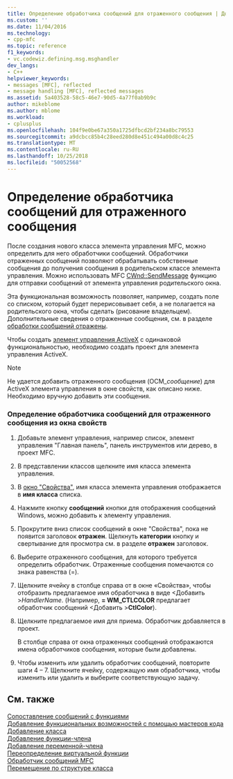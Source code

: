 ```yaml
---
title: Определение обработчика сообщений для отраженного сообщения | Документация Майкрософт
ms.custom: ''
ms.date: 11/04/2016
ms.technology:
- cpp-mfc
ms.topic: reference
f1_keywords:
- vc.codewiz.defining.msg.msghandler
dev_langs:
- C++
helpviewer_keywords:
- messages [MFC], reflected
- message handling [MFC], reflected messages
ms.assetid: 5a403528-58c5-46e7-90d5-4a77f0ab9b9c
author: mikeblome
ms.author: mblome
ms.workload:
- cplusplus
ms.openlocfilehash: 104f9e0be67a350a1725dfbcd2bf234a8bc79553
ms.sourcegitcommit: a9dcbcc85b4c28eed280d8e451c494a00d8c4c25
ms.translationtype: MT
ms.contentlocale: ru-RU
ms.lasthandoff: 10/25/2018
ms.locfileid: "50052568"
---
```

# <a name="defining-a-message-handler-for-a-reflected-message"></a>Определение обработчика сообщений для отраженного сообщения

После создания нового класса элемента управления MFC, можно определить для него обработчики сообщений. Обработчики отраженных сообщений позволяют обрабатывать собственные сообщения до получения сообщения в родительском классе элемента управления. Можно использовать MFC [CWnd::SendMessage](../../mfc/reference/cwnd-class.md#sendmessage) функцию для отправки сообщений от элемента управления родительского окна.

Эта функциональная возможность позволяет, например, создать поле со списком, который будет перерисовывает себя, а не полагается на родительского окна, чтобы сделать (рисование владельцем). Дополнительные сведения о отраженные сообщения, см. в разделе [обработки сообщений отражены](../../mfc/handling-reflected-messages.md).

Чтобы создать [элемент управления ActiveX](../../mfc/activex-controls-on-the-internet.md) с одинаковой функциональностью, необходимо создать проект для элемента управления ActiveX.

> [!NOTE]
>  Не удается добавить отраженного сообщения (OCM_*сообщение*) для ActiveX элемента управления в окне свойств, как описано ниже. Необходимо вручную добавить эти сообщения.

### <a name="to-define-a-message-handler-for-a-reflected-message-from-the-properties-window"></a>Определение обработчика сообщений для отраженного сообщения из окна свойств

1. Добавьте элемент управления, например список, элемент управления "Главная панель", панель инструментов или дерево, в проект MFC.

1. В представлении классов щелкните имя класса элемента управления.

1. В [окно "Свойства"](/visualstudio/ide/reference/properties-window), имя класса элемента управления отображается в **имя класса** списка.

1. Нажмите кнопку **сообщений** кнопки для отображения сообщений Windows, можно добавить к элементу управления.

1. Прокрутите вниз список сообщений в окне "Свойства", пока не появится заголовок **отражен**. Щелкнуть **категории** кнопку и свертывание для просмотра см. в разделе **отражен** заголовок.

1. Выберите отраженного сообщения, для которого требуется определить обработчик. Отраженные сообщения помечаются со знака равенства (=).

1. Щелкните ячейку в столбце справа от в окне «Свойства», чтобы отобразить предлагаемое имя обработчика в виде \<Добавить >*HandlerName*. (Например, **= WM_CTLCOLOR** предлагает обработчик сообщений \<Добавить >**CtlColor**).

1. Щелкните предлагаемое имя для приема. Обработчик добавляется в проект.

   В столбце справа от окна отраженных сообщений отображаются имена обработчиков сообщения, которые были добавлены.

9. Чтобы изменить или удалить обработчик сообщений, повторите шаги 4 – 7. Щелкните ячейку, содержащую имя обработчика, чтобы изменить или удалить и выберите соответствующую задачу.

## <a name="see-also"></a>См. также

[Сопоставление сообщений с функциями](../../mfc/reference/mapping-messages-to-functions.md)<br/>
[Добавление функциональных возможностей с помощью мастеров кода](../../ide/adding-functionality-with-code-wizards-cpp.md)<br/>
[Добавление класса](../../ide/adding-a-class-visual-cpp.md)<br/>
[Добавление функции-члена](../../ide/adding-a-member-function-visual-cpp.md)<br/>
[Добавление переменной-члена](../../ide/adding-a-member-variable-visual-cpp.md)<br/>
[Переопределение виртуальной функции](../../ide/overriding-a-virtual-function-visual-cpp.md)<br/>
[Обработчик сообщений MFC](../../mfc/reference/adding-an-mfc-message-handler.md)<br/>
[Перемещение по структуре класса](../../ide/navigating-the-class-structure-visual-cpp.md)
